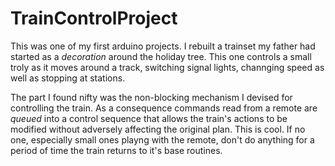 # TrainControlProject

This was one of my first arduino projects. I rebuilt a trainset my father had started
as a _decoration_ around the holiday tree. This one controls a small troly as it moves
around a track, switching signal lights, channging speed as well as stopping at stations.

The part I found nifty was the non-blocking mechanism I devised for controlling the train.
As a consequence commands read from a remote are _queued_ into a control sequence that 
allows the train's actions to be modified without adversely affecting the original 
plan. This is cool. If no one, especially small ones playng with the remote, don't do anything
for a period of time the train returns to it's base routines.
 
